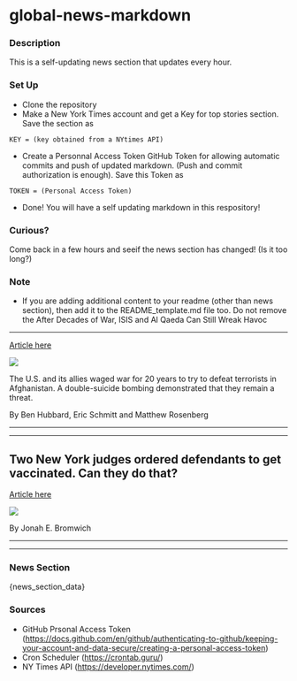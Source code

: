 # global-news-markdown

### Description 
This is a self-updating news section that updates every hour.

### Set Up 
* Clone the repository
* Make a New York Times account and get a Key for top stories section. Save the section as 
 ```
 KEY = (key obtained from a NYtimes API)
 ```
*  Create a Personnal Access Token GitHub Token for allowing automatic commits and push of updated markdown. (Push and commit authorization is enough). Save this Token as 
```
TOKEN = (Personal Access Token)
```
* Done! You will have a self updating markdown in this respository!

### Curious?
Come back in a few hours and seeif the news section has changed! (Is it too long?)

### Note
* If you are adding additional content to your readme (other than news section), then add it to the README_template.md file too. Do not remove the After Decades of War, ISIS and Al Qaeda Can Still Wreak Havoc
-------------------------------------------------------------

[Article here](https://www.nytimes.com/2021/08/26/world/asia/Afghanistan-isis-qaeda.html)

[![](https://static01.nyt.com/images/2021/08/26/world/26afghanistan-isis-lede/merlin_193709913_07f37988-bdd8-4f70-8bc6-9e873fb1f8f9-superJumbo.jpg)](https://www.nytimes.com/2021/08/26/world/asia/Afghanistan-isis-qaeda.html)

The U.S. and its allies waged war for 20 years to try to defeat terrorists in Afghanistan. A double-suicide bombing demonstrated that they remain a threat.

By Ben Hubbard, Eric Schmitt and Matthew Rosenberg

* * *

* * *

Two New York judges ordered defendants to get vaccinated. Can they do that?
---------------------------------------------------------------------------

[Article here](https://www.nytimes.com/2021/08/26/nyregion/two-new-york-judges-ordered-defendants-to-get-vaccinated-can-they-do-that.html)

[![](https://static01.nyt.com/images/2021/08/23/nyregion/23virus-briefing-vaccinejudge1/merlin_29702029_bc689861-e952-47f1-9abb-76b0257b2b4d-superJumbo.jpg)](https://www.nytimes.com/2021/08/26/nyregion/two-new-york-judges-ordered-defendants-to-get-vaccinated-can-they-do-that.html)

By Jonah E. Bromwich

* * *

* * *

### News Section 
{news_section_data}


### Sources 
* GitHub Prsonal Access Token (https://docs.github.com/en/github/authenticating-to-github/keeping-your-account-and-data-secure/creating-a-personal-access-token)
* Cron Scheduler (https://crontab.guru/)
* NY Times API (https://developer.nytimes.com/)
